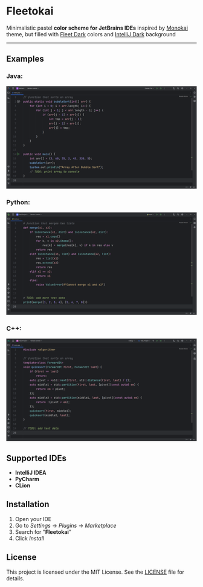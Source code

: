 # Fleetokai

Minimalistic pastel **color scheme for JetBrains IDEs** inspired by <ins>Monokai</ins> theme, but filled with <ins>Fleet Dark</ins> colors and <ins>IntelliJ Dark</ins> background

---

## Examples

### Java:
![](images/java.png)

### Python:
![](images/python.png)

### C++:
![](images/cpp.png)

## Supported IDEs

- **IntelliJ IDEA**
- **PyCharm**
- **CLion**

## Installation

1. Open your IDE
2. Go to _Settings_ -> _Plugins_ -> _Marketplace_
3. Search for "**Fleetokai**"
4. Click _Install_

## License

This project is licensed under the MIT License. See the [LICENSE](LICENSE) file for details.
